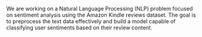 We are working on a Natural Language Processing (NLP) problem focused on sentiment analysis using the Amazon Kindle reviews dataset. The goal is to preprocess the text data effectively and build a model capable of classifying user sentiments based on their review content.